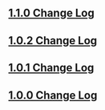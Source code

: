 ## [1.1.0 Change Log](https://github.com/domain-centric/responsive_layout_grid/milestone/4?closed=1)

## [1.0.2 Change Log](https://github.com/domain-centric/responsive_layout_grid/milestone/3?closed=1)

## [1.0.1 Change Log](https://github.com/domain-centric/responsive_layout_grid/milestone/2?closed=1)

## [1.0.0 Change Log](https://github.com/domain-centric/responsive_layout_grid/milestone/1?closed=1)
